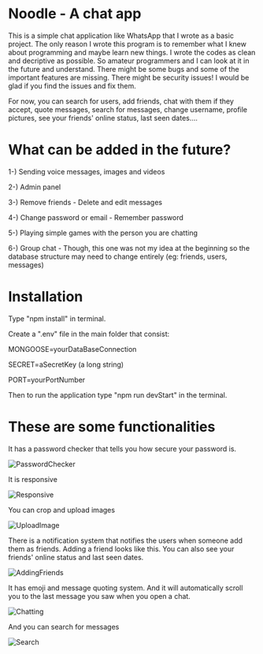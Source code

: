 # Noodle - A chat app
This is a simple chat application like WhatsApp that I wrote as a basic project. The only reason I wrote this program is to remember what I knew about programming and maybe learn new things. I wrote the codes as clean and decriptive as possible. So amateur programmers and I can look at it in the future and understand. There might be some bugs and some of the important features are missing. There might be security issues! I would be glad if you find the issues and fix them.

For now, you can search for users, add friends, chat with them if they accept, quote messages, search for messages, change username, profile pictures, see your friends' online status, last seen dates....

# What can be added in the future?

1-) Sending voice messages, images and videos

2-) Admin panel

3-) Remove friends - Delete and edit messages

4-) Change password or email - Remember password

5-) Playing simple games with the person you are chatting

6-) Group chat - Though, this one was not my idea at the beginning so the database structure may need to change entirely (eg: friends, users, messages)

# Installation
Type "npm install" in terminal.

Create a ".env" file in the main folder that consist:

MONGOOSE=yourDataBaseConnection

SECRET=aSecretKey (a long string)

PORT=yourPortNumber

Then to run the application type "npm run devStart" in the terminal.

# These are some functionalities

It has a password checker that tells you how secure your password is.

![PasswordChecker](https://github.com/ugurozdemir97/myprojects/assets/64408736/12a30b88-0ec1-4d82-886d-c45c076a9811)

It is responsive

![Responsive](https://github.com/ugurozdemir97/myprojects/assets/64408736/c798b285-1d1c-4233-9703-19b3e57c01a5)

You can crop and upload images

![UploadImage](https://github.com/ugurozdemir97/myprojects/assets/64408736/7ce9d680-762a-4bdb-9339-aac0c00aaf82)

There is a notification system that notifies the users when someone add them as friends. Adding a friend looks like this. You can also see your friends' online status and last seen dates. 

![AddingFriends](https://github.com/ugurozdemir97/myprojects/assets/64408736/c2425625-d2b3-4b46-b088-a4407fd336c4)

It has emoji and message quoting system. And it will automatically scroll you to the last message you saw when you open a chat.

![Chatting](https://github.com/ugurozdemir97/myprojects/assets/64408736/cc29c59e-cfff-456c-9508-76766aeab881)

And you can search for messages

![Search](https://github.com/ugurozdemir97/myprojects/assets/64408736/4891cb1e-afba-40c3-b1c7-ca7e3492a501)

